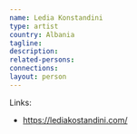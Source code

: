 ```yaml
---
name: Ledia Konstandini
type: artist
country: Albania
tagline:
description:
related-persons:
connections:
layout: person
---
```

Links:
* <https://lediakostandini.com/>
